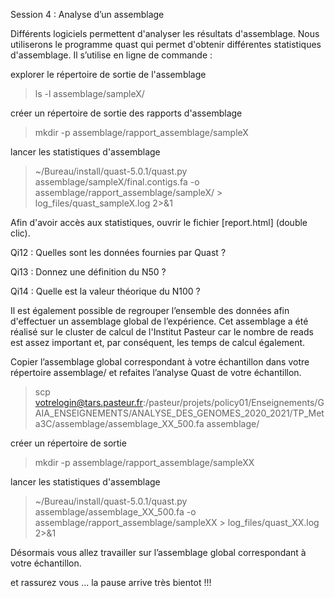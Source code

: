 Session 4 : Analyse d’un assemblage

Différents logiciels permettent d'analyser les résultats d'assemblage. Nous utiliserons le programme quast qui permet d'obtenir différentes statistiques d'assemblage. Il s’utilise en ligne de commande :

explorer le répertoire de sortie de l'assemblage

> ls  -l  assemblage/sampleX/

créer un répertoire de sortie des rapports d'assemblage

> mkdir  -p  assemblage/rapport_assemblage/sampleX

lancer les statistiques d'assemblage

> ~/Bureau/install/quast-5.0.1/quast.py  assemblage/sampleX/final.contigs.fa  -o  assemblage/rapport_assemblage/sampleX/  >  log_files/quast_sampleX.log  2>&1 

Afin d'avoir accès aux statistiques, ouvrir le fichier [report.html] (double clic).

Qi12 : Quelles sont les données fournies par Quast ?

Qi13 : Donnez une définition du N50 ?

Qi14 : Quelle est la valeur théorique du N100 ?


Il est également possible de regrouper l’ensemble des données afin d'effectuer un assemblage global de l’expérience. Cet assemblage a été réalisé sur le cluster de calcul de l'Institut Pasteur car le nombre de reads est assez important et, par conséquent, les temps de calcul également. 

Copier l’assemblage global correspondant à votre échantillon dans votre répertoire assemblage/ et refaites l’analyse Quast de votre échantillon.

> scp votrelogin@tars.pasteur.fr:/pasteur/projets/policy01/Enseignements/GAIA_ENSEIGNEMENTS/ANALYSE_DES_GENOMES_2020_2021/TP_Meta3C/assemblage/assemblage_XX_500.fa assemblage/  

créer un répertoire de sortie 

> mkdir  -p  assemblage/rapport_assemblage/sampleXX

lancer les statistiques d'assemblage

> ~/Bureau/install/quast-5.0.1/quast.py  assemblage/assemblage_XX_500.fa  -o  assemblage/rapport_assemblage/sampleXX  >  log_files/quast_XX.log  2>&1

Désormais vous allez travailler sur l’assemblage global correspondant à votre échantillon.

et rassurez vous ... la pause arrive très bientot !!!
